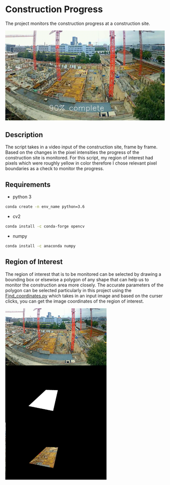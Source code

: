 # Construction Progress

The project monitors the construction progress at a construction site.

![caption](https://github.com/hamza9305/Construction-Progress/blob/main/output/progress.gif)

## Description
The script takes in a video input of the construction site, frame by frame. Based on the changes in the pixel intensities the progress of the construction site is monitored. For this script, my region of interest had pixels which were roughly yellow in color therefore I chose relevant pixel boundaries as a check to monitor the progress.

## Requirements
- python 3
```bash
conda create -n env_name python=3.6
```
- cv2
```bash
conda install -c conda-forge opencv
```
- numpy
```bash
conda install -c anaconda numpy
```
## Region of Interest
The region of interest that is to be monitored can be selected by drawing a bounding box or elsewise a polygon of any shape that can help us to monitor the construction area more closely. The accurate parameters of the polygon can be selected particularly in this project using the [Find_coordinates.py](https://github.com/hamza9305/Construction-Progress/blob/main/Find_coordinates.py) which takes in an input image and based on the curser clicks, you can get the image coordinates of the region of interest.

<p align="center">
 <img width="320" height="180" src="https://github.com/hamza9305/Construction-Progress/blob/main/data/Images/image0.png" img align = "left"> 
</p>

<p align="center">
  <img width="320" height="180" src="https://github.com/hamza9305/Construction-Progress/blob/main/data/Images/mask.png" img align = "left" >
</p>

<p align="center">
<img width="320" height="180" src="https://github.com/hamza9305/Construction-Progress/blob/main/data/Images/maked_img.png" img align = "left">
</p>
